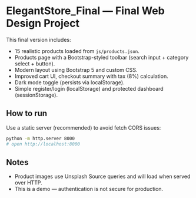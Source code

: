 
# ElegantStore_Final — Final Web Design Project

This final version includes:
- 15 realistic products loaded from `js/products.json`.
- Products page with a Bootstrap-styled toolbar (search input + category select + button).
- Modern layout using Bootstrap 5 and custom CSS.
- Improved cart UI, checkout summary with tax (8%) calculation.
- Dark mode toggle (persists via localStorage).
- Simple register/login (localStorage) and protected dashboard (sessionStorage).

## How to run
Use a static server (recommended) to avoid fetch CORS issues:
```bash
python -m http.server 8000
# open http://localhost:8000
```

## Notes
- Product images use Unsplash Source queries and will load when served over HTTP.
- This is a demo — authentication is not secure for production.
